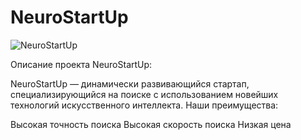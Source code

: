 # NeuroStartUp

![NeuroStartUp](https://github.com/netology-ds-team/git-homeworks/blob/main/1_self/logo.png)

Описание проекта NeuroStartUp:

NeuroStartUp — динамически развивающийся стартап, специализирующийся на поиске с использованием новейших технологий искусственного интеллекта. Наши преимущества:

Высокая точность поиска
Высокая скорость поиска
Низкая цена
